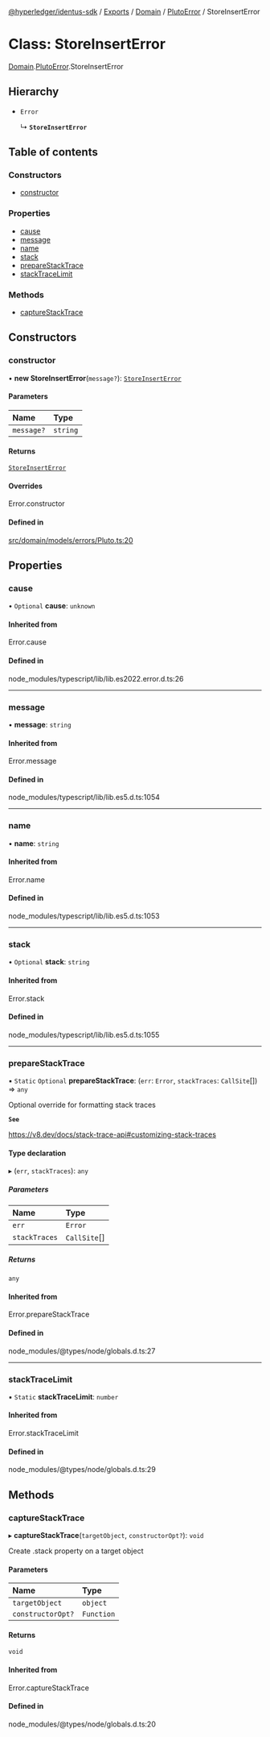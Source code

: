 [@hyperledger/identus-sdk](../README.md) / [Exports](../modules.md) / [Domain](../modules/Domain.md) / [PlutoError](../modules/Domain.PlutoError.md) / StoreInsertError

# Class: StoreInsertError

[Domain](../modules/Domain.md).[PlutoError](../modules/Domain.PlutoError.md).StoreInsertError

## Hierarchy

- `Error`

  ↳ **`StoreInsertError`**

## Table of contents

### Constructors

- [constructor](Domain.PlutoError.StoreInsertError.md#constructor)

### Properties

- [cause](Domain.PlutoError.StoreInsertError.md#cause)
- [message](Domain.PlutoError.StoreInsertError.md#message)
- [name](Domain.PlutoError.StoreInsertError.md#name)
- [stack](Domain.PlutoError.StoreInsertError.md#stack)
- [prepareStackTrace](Domain.PlutoError.StoreInsertError.md#preparestacktrace)
- [stackTraceLimit](Domain.PlutoError.StoreInsertError.md#stacktracelimit)

### Methods

- [captureStackTrace](Domain.PlutoError.StoreInsertError.md#capturestacktrace)

## Constructors

### constructor

• **new StoreInsertError**(`message?`): [`StoreInsertError`](Domain.PlutoError.StoreInsertError.md)

#### Parameters

| Name | Type |
| :------ | :------ |
| `message?` | `string` |

#### Returns

[`StoreInsertError`](Domain.PlutoError.StoreInsertError.md)

#### Overrides

Error.constructor

#### Defined in

[src/domain/models/errors/Pluto.ts:20](https://github.com/hyperledger-identus/sdk-ts/blob/ccc9c0ac7bbfa014ad60ef1b5e244665d7b8ffc1/src/domain/models/errors/Pluto.ts#L20)

## Properties

### cause

• `Optional` **cause**: `unknown`

#### Inherited from

Error.cause

#### Defined in

node_modules/typescript/lib/lib.es2022.error.d.ts:26

___

### message

• **message**: `string`

#### Inherited from

Error.message

#### Defined in

node_modules/typescript/lib/lib.es5.d.ts:1054

___

### name

• **name**: `string`

#### Inherited from

Error.name

#### Defined in

node_modules/typescript/lib/lib.es5.d.ts:1053

___

### stack

• `Optional` **stack**: `string`

#### Inherited from

Error.stack

#### Defined in

node_modules/typescript/lib/lib.es5.d.ts:1055

___

### prepareStackTrace

▪ `Static` `Optional` **prepareStackTrace**: (`err`: `Error`, `stackTraces`: `CallSite`[]) => `any`

Optional override for formatting stack traces

**`See`**

https://v8.dev/docs/stack-trace-api#customizing-stack-traces

#### Type declaration

▸ (`err`, `stackTraces`): `any`

##### Parameters

| Name | Type |
| :------ | :------ |
| `err` | `Error` |
| `stackTraces` | `CallSite`[] |

##### Returns

`any`

#### Inherited from

Error.prepareStackTrace

#### Defined in

node_modules/@types/node/globals.d.ts:27

___

### stackTraceLimit

▪ `Static` **stackTraceLimit**: `number`

#### Inherited from

Error.stackTraceLimit

#### Defined in

node_modules/@types/node/globals.d.ts:29

## Methods

### captureStackTrace

▸ **captureStackTrace**(`targetObject`, `constructorOpt?`): `void`

Create .stack property on a target object

#### Parameters

| Name | Type |
| :------ | :------ |
| `targetObject` | `object` |
| `constructorOpt?` | `Function` |

#### Returns

`void`

#### Inherited from

Error.captureStackTrace

#### Defined in

node_modules/@types/node/globals.d.ts:20
